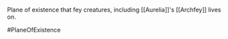 Plane of existence that fey creatures, including [[Aurelia]]'s [[Archfey]] lives on.


#PlaneOfExistence
